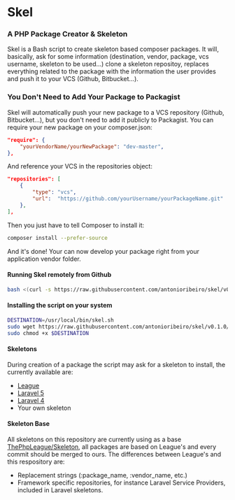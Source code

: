 # Skel
### A PHP Package Creator & Skeleton

Skel is a Bash script to create skeleton based composer packages. It will, basically, ask for some information (destination, vendor, package, vcs username, skeleton to be used...) clone a skeleton repositoy, replaces everything related to the package with the information the user provides and push it to your VCS (Github, Bitbucket...).

### You Don't Need to Add Your Package to Packagist

Skel will automatically push your new package to a VCS repository (Github, Bitbucket...), but you don't need to add it publicly to Packagist. You can require your new package on your composer.json:  

``` json
"require": {
    "yourVendorName/yourNewPackage": "dev-master",
},
```

And reference your VCS in the repositories object:  

``` json
"repositories": [
    {
        "type": "vcs",
        "url":  "https://github.com/yourUsername/yourPackageName.git"
    },
],
```

Then you just have to tell Composer to install it:
  
  
``` bash
composer install --prefer-source
```

And it's done! Your can now develop your package right from your application vendor folder. 

#### Running Skel remotely from Github

``` bash
bash <(curl -s https://raw.githubusercontent.com/antonioribeiro/skel/v0.1.0/skel.sh)
```

#### Installing the script on your system

``` bash
DESTINATION=/usr/local/bin/skel.sh
sudo wget https://raw.githubusercontent.com/antonioribeiro/skel/v0.1.0/skel.sh -v -O $DESTINATION
sudo chmod +x $DESTINATION 
```

#### Skeletons

During creation of a package the script may ask for a skeleton to install, the currently available are:

* [League](https://github.com/antonioribeiro/skel/tree/league)
* [Laravel 5](https://github.com/antonioribeiro/skel/tree/laravel5)
* [Laravel 4](https://github.com/antonioribeiro/skel/tree/laravel4)
* Your own skeleton

#### Skeleton Base

All skeletons on this repository are currently using as a base [ThePhpLeague/Skeleton](https://github.com/thephpleague/skeleton), all packages are based on League's and every commit should be merged to ours. The differences between League's and this respository are:
  
* Replacement strings (:package_name, :vendor_name, etc.)
* Framework specific repositories, for instance Laravel Service Providers, included in Laravel skeletons.
